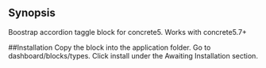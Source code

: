 ## Synopsis

Boostrap accordion taggle block for concrete5.
Works with concrete5.7+

##Installation
Copy the block into the application folder.
Go to dashboard/blocks/types.
Click install under the Awaiting Installation section.
